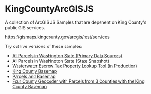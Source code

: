 # KingCountyArcGISJS
A collection of ArcGIS JS Samples that are depenent on King County's public GIS services.

https://gismaps.kingcounty.gov/arcgis/rest/services

Try out live versions of these samples:

* [All Parcels in Washington State (Primary Data Sources)](https://uncheckederror.github.io/KingCountyArcGISJS/wa-state-parcels.html)
* [All Parcels in Washington State (State Snapshot)](https://uncheckederror.github.io/KingCountyArcGISJS/wa-state-parcels-snapshot.html)
* [Wasterwater Escrow Tax Property Lookup Tool (in Production)](https://uncheckederror.github.io/KingCountyArcGISJS/wasterwater-escrow-property-locator.html)
* [King County Basemap](https://uncheckederror.github.io/KingCountyArcGISJS/basemap.html)
* [Parcels and Basemap](https://uncheckederror.github.io/KingCountyArcGISJS/parcels-basemap.html)
* [Four County Geocoder with Parcels from 3 Counties with the King County Basemap](https://uncheckederror.github.io/KingCountyArcGISJS/wasterwater-composite-locator-kc-pierce-snoco-parcels-basemap.html)